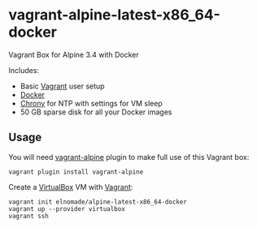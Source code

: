 vagrant-alpine-latest-x86_64-docker
================================

Vagrant Box for Alpine 3.4 with Docker

Includes:

- Basic [Vagrant](https://www.vagrantup.com/) user setup 
- [Docker](https://www.docker.com/)
- [Chrony](https://chrony.tuxfamily.org/) for NTP with settings for VM sleep
- 50 GB sparse disk for all your Docker images


Usage
-----

You will need [vagrant-alpine](https://github.com/maier/vagrant-alpine) plugin
to make full use of this Vagrant box:

    vagrant plugin install vagrant-alpine

Create a [VirtualBox](https://www.virtualbox.org/wiki/Downloads) VM 
with [Vagrant](https://www.vagrantup.com/):

    vagrant init elnomade/alpine-latest-x86_64-docker
    vagrant up --provider virtualbox
    vagrant ssh
